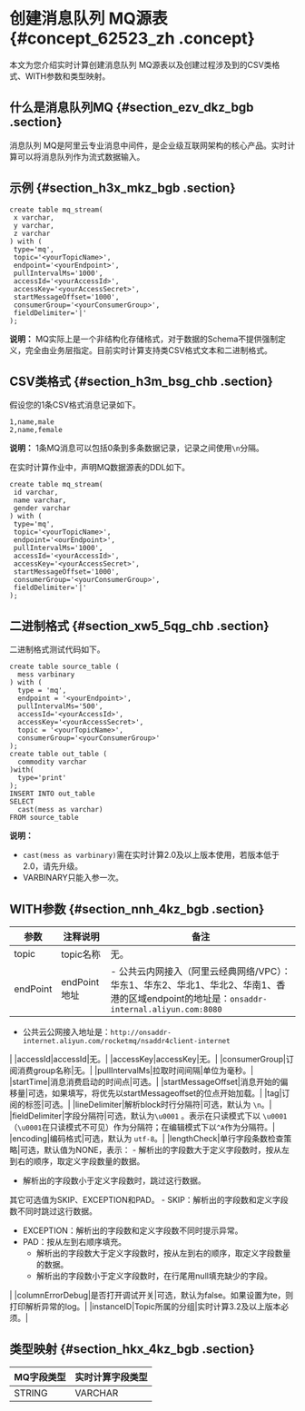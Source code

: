 # 创建消息队列 MQ源表 {#concept_62523_zh .concept}

本文为您介绍实时计算创建消息队列 MQ源表以及创建过程涉及到的CSV类格式、WITH参数和类型映射。

## 什么是消息队列MQ {#section_ezv_dkz_bgb .section}

消息队列 MQ是阿里云专业消息中间件，是企业级互联网架构的核心产品。实时计算可以将消息队列作为流式数据输入。

## 示例 {#section_h3x_mkz_bgb .section}

``` {#codeblock_ef7_xj8_8t4 .language-sql}
create table mq_stream(
 x varchar,
 y varchar,
 z varchar
) with (
 type='mq',
 topic='<yourTopicName>',
 endpoint='<yourEndpoint>',
 pullIntervalMs='1000',
 accessId='<yourAccessId>',
 accessKey='<yourAccessSecret>',
 startMessageOffset='1000',
 consumerGroup='<yourConsumerGroup>',
 fieldDelimiter='|'
);
```

**说明：** MQ实际上是一个非结构化存储格式，对于数据的Schema不提供强制定义，完全由业务层指定。目前实时计算支持类CSV格式文本和二进制格式。

## CSV类格式 {#section_h3m_bsg_chb .section}

假设您的1条CSV格式消息记录如下。

``` {#codeblock_o3e_p6v_6in}
1,name,male 
2,name,female
```

**说明：** 1条MQ消息可以包括0条到多条数据记录，记录之间使用`\n`分隔。

在实时计算作业中，声明MQ数据源表的DDL如下。

``` {#codeblock_sak_jxa_6z7 .language-sql}
create table mq_stream(
 id varchar,
 name varchar,
 gender varchar
) with (
 type='mq',
 topic='<yourTopicName>',
 endpoint='<ourEndpoint>',
 pullIntervalMs='1000',
 accessId='<yourAccessId>',
 accessKey='<yourAccessSecret>',
 startMessageOffset='1000',
 consumerGroup='<yourConsumerGroup>',
 fieldDelimiter='|'
);
```

## 二进制格式 {#section_xw5_5qg_chb .section}

二进制格式测试代码如下。

``` {#codeblock_6br_s9a_2cl .language-sql}
create table source_table (
  mess varbinary
) with (
  type = 'mq',
  endpoint = '<yourEndpoint>',
  pullIntervalMs='500',
  accessId='<yourAccessId>',
  accessKey='<yourAccessSecret>',
  topic = '<yourTopicName>',
  consumerGroup='<yourConsumerGroup>'
);
create table out_table (
  commodity varchar
)with(
  type='print'
);
INSERT INTO out_table
SELECT 
  cast(mess as varchar)
FROM source_table
```

**说明：** 

-   `cast(mess as varbinary)`需在实时计算2.0及以上版本使用，若版本低于2.0，请先升级。
-   VARBINARY只能入参一次。

## WITH参数 {#section_nnh_4kz_bgb .section}

|参数|注释说明|备注|
|--|----|--|
|topic|topic名称|无。|
|endPoint|endPoint地址| -   公共云内网接入（阿里云经典网络/VPC）：华东1、华东2、华北1、华北2、华南1、香港的区域endpoint的地址是：`onsaddr-internal.aliyun.com:8080`
-   公共云公网接入地址是：`http://onsaddr-internet.aliyun.com/rocketmq/nsaddr4client-internet`

 |
|accessId|accessId|无。|
|accessKey|accessKey|无。|
|consumerGroup|订阅消费group名称|无。|
|pullIntervalMs|拉取时间间隔|单位为毫秒。|
|startTime|消息消费启动的时间点|可选。|
|startMessageOffset|消息开始的偏移量|可选，如果填写，将优先以startMessageoffset的位点开始加载。|
|tag|订阅的标签|可选。|
|lineDelimiter|解析block时行分隔符|可选，默认为 `\n`。|
|fieldDelimiter|字段分隔符|可选，默认为`\u0001` 。表示在只读模式下以 `\u0001`（`\u0001`在只读模式不可见）作为分隔符；在编辑模式下以`^A`作为分隔符。|
|encoding|编码格式|可选，默认为 `utf-8`。|
|lengthCheck|单行字段条数检查策略|可选，默认值为NONE，表示： -   解析出的字段数大于定义字段数时，按从左到右的顺序，取定义字段数量的数据。
-   解析出的字段数小于定义字段数时，跳过这行数据。

 其它可选值为SKIP、EXCEPTION和PAD。 -   SKIP：解析出的字段数和定义字段数不同时跳过这行数据。
-   EXCEPTION：解析出的字段数和定义字段数不同时提示异常。
-   PAD：按从左到右顺序填充。
    -   解析出的字段数大于定义字段数时，按从左到右的顺序，取定义字段数量的数据。
    -   解析出的字段数小于定义字段数时，在行尾用null填充缺少的字段。

 |
|columnErrorDebug|是否打开调试开关|可选，默认为false。如果设置为te，则打印解析异常的log。|
|instanceID|Topic所属的分组|实时计算3.2及以上版本必须。|

## 类型映射 {#section_hkx_4kz_bgb .section}

|MQ字段类型|实时计算字段类型|
|------|--------|
|STRING|VARCHAR|

